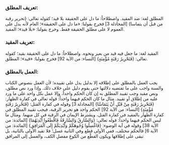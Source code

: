 ### تعريف المطلق:
المطلق لغة: ضد المقيد.
واصطلاحاً: ما دل على الحقيقة بلا قيد؛ كقوله تعالى: {تحرير رقبة من قبل أن يتماسا} [المجادلة 3]
فخرج بقولنا: «ما دل على الحقيقة»؛ العام لأنه يدل على العموم لا على مطلق الحقيقة فقط.
وخرج بقولنا: «بلا قيد»؛ المقيد.
 
### تعريف المقيد:
المقيد لغة: ما جعل فيه قيد من بعير ونحوه.
واصطلاحاً: ما دل على الحقيقة بقيد؛ كقوله تعالى: {فَتَحْرِيرُ رَقَبَةٍ مُؤْمِنَةٍ} [النساء: من الآية 92]
فخرج بقولنا: «قيد»؛ المطلق.

### العمل بالمطلق:
يجب العمل بالمطلق على إطلاقه إلا بدليل يدل على تقييده؛ لأن العمل بنصوص الكتاب والسنة واجب على ما تقتضيه دلالتها حتى يقوم دليل على خلاف ذلك.
وإذا ورد نص مطلق، ونص مقيد وجب تقييد المطلق به إن كان الحكم واحداً، وإلا عمل بكل واحد على ما ورد عليه من إطلاق أو تقييد.
مثال ما كان الحكم فيهما واحداً: قوله تعالى في كفارة الظهار: {فَتَحْرِيرُ رَقَبَةٍ مِنْ قَبْلِ أَنْ يَتَمَاسَّا} [المجادلة 3] وقوله في كفارة القتل: {فَتَحْرِيرُ رَقَبَةٍ مُؤْمِنَةٍ} [النساء: من الآية 92] الحكم واحد هو تحرير الرقبة، فيجب تقييد المطلق في كفارة الظهار بالمقيد في كفارة القتل، ويشترط الإيمان في الرقبة في كل منهما.
ومثال ما ليس الحكم فيهما واحداً: قوله تعالى: {وَالسَّارِقُ وَالسَّارِقَةُ فَاقْطَعُوا أَيْدِيَهُمَا} [المائدة: من الآية 38] وقوله في آية الوضوء: {فَاغْسِلُوا وُجُوهَكُمْ وَأَيْدِيَكُمْ إِلَى الْمَرَافِق} [المائدة: من الآية 6] فالحكم مختلف، ففي الأولى قطع وفي الثانية غسل؛ فلا تقيد الأولى بالثانية، بل تبقى على إطلاقها ويكون القطْع من الكوعِ مفصلِ الكف، والغسل إلى المرافق